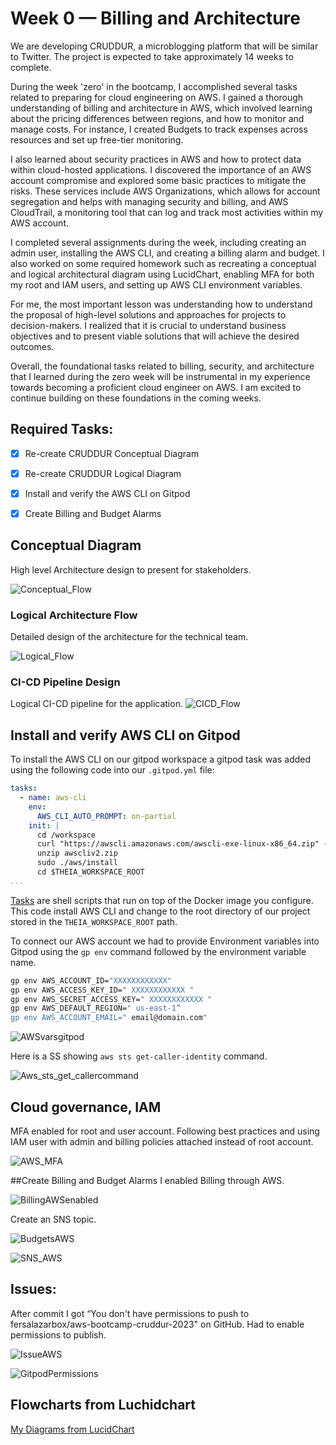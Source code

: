 # Week 0 — Billing and Architecture

We are developing CRUDDUR, a microblogging platform that will be similar to Twitter. The project is expected to take approximately 14 weeks to complete.

During the week 'zero' in the bootcamp, I accomplished several tasks related to preparing for cloud engineering on AWS. I gained a thorough understanding of billing and architecture in AWS, which involved learning about the pricing differences between regions, and how to monitor and manage costs. For instance, I created Budgets to track expenses across resources and set up free-tier monitoring.

I also learned about security practices in AWS and how to protect data within cloud-hosted applications. I discovered the importance of an AWS account compromise and explored some basic practices to mitigate the risks. These services include AWS Organizations, which allows for account segregation and helps with managing security and billing, and AWS CloudTrail, a monitoring tool that can log and track most activities within my AWS account.

I completed several assignments during the week, including creating an admin user, installing the AWS CLI, and creating a billing alarm and budget. I also worked on some required homework such as recreating a conceptual and logical architectural diagram using LucidChart, enabling MFA for both my root and IAM users, and setting up AWS CLI environment variables.

For me, the most important lesson was understanding how to understand the proposal of high-level solutions and approaches for projects to decision-makers. I realized that it is crucial to understand business objectives and to present viable solutions that will achieve the desired outcomes.

Overall, the foundational tasks related to billing, security, and architecture that I learned during the zero week will be instrumental in my experience towards becoming a proficient cloud engineer on AWS. I am excited to continue building on these foundations in the coming weeks.


## Required Tasks:
- [X] Re-create CRUDDUR Conceptual Diagram 
- [X] Re-create CRUDDUR Logical Diagram 
- [X] Install and verify the AWS CLI on Gitpod
- [X] Create Billing and Budget Alarms 


## Conceptual Diagram

High level Architecture design to present for stakeholders.

![Conceptual_Flow](../_docs/assets/week00/CRUDDUR-Napkin-flow.png)

### Logical Architecture Flow

Detailed design of the architecture for the technical team.

![Logical_Flow](../_docs/assets/week00/CRUDDUR-LogicFlow.png)


### CI-CD Pipeline Design

Logical CI-CD pipeline for the application.
![CICD_Flow](../_docs/assets/week00/CRUDDUR-DevOps-PipelineFlow.png)


## Install and verify AWS CLI on Gitpod
To install the AWS CLI on our gitpod workspace a gitpod task was added using the following code into our `.gitpod.yml` file: 

```yml
tasks:
  - name: aws-cli
    env:
      AWS_CLI_AUTO_PROMPT: on-partial
    init: |
      cd /workspace
      curl "https://awscli.amazonaws.com/awscli-exe-linux-x86_64.zip" -o "awscliv2.zip"
      unzip awscliv2.zip
      sudo ./aws/install
      cd $THEIA_WORKSPACE_ROOT
...
```

[Tasks](https://www.gitpod.io/docs/configure/workspaces/tasks) are shell scripts that run on top of the Docker image you configure. This code install AWS CLI and change to the root directory of our project stored in the `THEIA_WORKSPACE_ROOT` path. 

To connect our AWS account we had to provide Environment variables into Gitpod using the `gp env` command followed by the environment variable name.

```sh
gp env AWS_ACCOUNT_ID="XXXXXXXXXXXX"
gp env AWS_ACCESS_KEY_ID=" XXXXXXXXXXXX "
gp env AWS_SECRET_ACCESS_KEY=" XXXXXXXXXXXX "
gp env AWS_DEFAULT_REGION=" us-east-1”
gp env AWS_ACCOUNT_EMAIL=" email@domain.com" 
```

![AWSvarsgitpod](../_docs/assets/week00/AWSvarsgitpod.png)


Here is a SS showing `aws sts get-caller-identity` command.


![Aws_sts_get_callercommand](../_docs/assets/week00/Aws_sts_get_callercommand.png)

## Cloud governance, IAM

MFA enabled for root and user account. Following best practices and using IAM user with admin and billing policies attached instead of root account. 

![AWS_MFA](../_docs/assets/week00/AWS_MFA.png)


##Create Billing and Budget Alarms
I enabled Billing through AWS. 

![ BillingAWSenabled](../_docs/assets/week00/BillingAWSenabled.png)

Create an SNS topic.

![ BudgetsAWS](../_docs/assets/week00/BudgetsAWS.png)


![SNS_AWS](../_docs/assets/week00/SNS_AWS.png)


## Issues:

After commit I got “You don't have permissions to push to fersalazarbox/aws-bootcamp-cruddur-2023" on GitHub. Had to enable permissions to publish.


![IssueAWS](../_docs/assets/week00/IssueAWS.png)


![GitpodPermissions](../_docs/assets/week00/GitpodPermissions.png)


## Flowcharts from Luchidchart
[My Diagrams from LucidChart](https://lucid.app/folder/invitations/accept/inv_f0c1c240-0da6-4a90-98de-e729db89f7d1)
